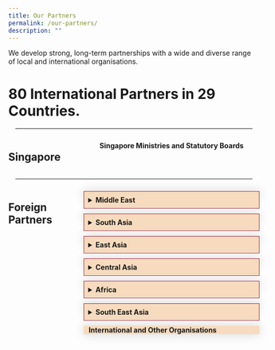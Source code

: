 ```yaml
---
title: Our Partners
permalink: /our-partners/
description: ""
---
```

<style>

	.grid-container {
		display: grid;
		grid-template-columns: 30% 70%;
	}

	hr {
	 margin: 1em;
	}

	#Singapore-partners {
		margin-top: 0.75em;
	  text-align: center;
	  font-weight: bold;
	}
.hidecontent {
	 display: none;
	
	}
	
	.Label_alignment {
	 padding-left:10px
	
	}
	
#myaccordion label {
	box-shadow:0 0 20px #d4d4d4;
	display: block;
	padding 8px 22px;
	margin: 10px 0px 1px 0px;
	cursor: pointer;
	background: #f7dbbe;
	font-weight: bold ;
	transition: ease .5s;
	
	
	}
	
	#myaccordion label:hover{
		background :#F68B1F;
	  color: white;
	
	}
	
.accordioncontent {
		/\* box-shadow: 0px 0px 20px #d4d4d4; \*/
		padding: 10px 25px;
	  /\* border: 1px solid #d4d4d4; \*/
	}
#myaccordion input:checked + label + .accordioncontent{
	  display: block;
	  web-kit animation: fadeIn 0.5s ease-out;
		-moz-animation: fadeIn 0.5s ease-out;
	  -o-animation: fadeIn 0.5s ease-out;
		animation: fadeIn 0.5s ease-out;
	
	
	}
	
@-webkit-keyframes fadeIn {
		0%{
		display: none;
		opacity: 0;
	}
	1%{
		display: block;
		opacity: 0;
	}
	100%{
		display:block;
		opacity: 0;
	}
	}

<!-- New CSS for the new accordion-->

.Accordion-Paragraph {
	 font-size: 1em;
	 margin-left: 0.5em;
	 margin-right: 0.5em;
	 
	}
	
	summary {
		background-color: #f7dbbe;
		padding:8px;
		margin-bottom: -20px;
		border: 1px solid #9F2943;
		font-weight: bold;
	
	}
	
	summary:hover{
		cursor: pointer;
		color: white;
		background-color: #F68B1F;
	
	}
	
	details[open] {
		background-color: #f7f0f0;
		border-bottom: 1px solid #9F2943;
		border-left: 1px solid #9F2943;
		border-right: 1px solid #9F2943;
	}
	
details {
		box-shadow: 0px 0px 20px #d4d4d4;
		margin-top: 10px;
		margin-bottom: 30px;
	}


</style>

<p>We develop strong, long-term partnerships with a wide and diverse range of local and international organisations.</p>

<h1>80 International Partners in 29 Countries.</h1>
<hr>
<div class="grid-container">
	<div class="grid-child-OP-1"><h2>Singapore</h2></div>
	<div class="grid-child-OP-2">
		 <p id="Singapore-partners">
		  Singapore Ministries and Statutory Boards
		</p>
	</div>
</div>
<hr>
<div class="grid-container">
	<div class="grid-child-OP-1">
		<h2>Foreign Partners</h2>
	</div>
	 <div class="grid-child-OP-2">
<!--  Start of the Foreign partners accordion.-->		 
<div id="myaccordion">
	<details>
		<summary>Middle East
		</summary>
		<ul>
			<li>Jordan, Ministry of Public Sector Development</li>
		<li>Kuwait, Civil Service Commission</li>
		<li>Oman, State Audit Institution</li>
		<li>Oman, Diwan of Royal Court</li>
		<li>Palestine, Palestine National Authority</li>
		<li>Qatar, Qatar Leadership Centre</li>
		<li>Qatar, Institute of Public Administration</li>
		<li>UAE, Abu Dhabi School of Government</li>
		</ul>
	</details>
<!-- Above is the Middle East Accordion. Below is the South Asia Accordion.-->
	<details><summary>South Asia</summary>
	<ul>
					 <li>India, Department of Personnel and Training</li>
					<li>India, Lal Bahadur Shastri National Academy of Administration</li>
					<li>India, Department of Economic Affairs</li>
					<li>Pakistan, National School of Public Policy</li>
					<li>Sri Lanka, Institute of Development and Administration</li>
		</ul>
	</details>
				 
  
<!-- Above is the South Asia accordion. Below is the Central Asia Accordion.-->
<details><summary>East Asia</summary>
	<ul>
			<li>China, Executive Leadership Academy Pudong</li>
			<li>China, Shanghai Administrative Institute</li>
			<li>China, Suzhou Industrial Park Administrative Committee</li>
			<li>China, Tianjian Administrative Institute</li>
			<li>China, Sino-Singapore Tianjin Eco-City</li>
			<li>China, Zhejiang Administrative Institute</li>
			<li>Korea, National Human Resource Development Institute</li>
			<li>Mongolia, Cabinet Secretariat</li>
			<li>Mongolia, National Academy of Governance</li>
			<li>Mongolia, Ulaanbaatar City Training Centre</li>
  </ul>
	</details>
        

  
<!-- Above is East Asia accordion. Below is Central Asia Accordion. -->
<details>
		<summary>Central Asia</summary>
	<ul>
			<li>Kazakhstan, Academy of Public Administration</li>
		</ul>
</details>
		
<details><summary>Africa</summary>
	<ul>
			<li>Botswana, Department of Public Service Management</li>
			<li>Botswana, Public Service College</li>
			<li>Namibia, Namibia Institute of Public Administration</li>
			<li>South Africa, Department of International Relations and Cooperation</li>
			<li>South Africa, National School of Government</li>
</ul>
</details>

 
<details>
		<summary>
		South East Asia
		</summary>
	<ul>
				<li>China, Executive Leadership Academy Pudong</li> 
				<li>China, Shanghai Administrative Institute</li> 
				<li>China, Suzhou Industrial Park Administrative Committee</li> 
				<li>China, Tianjian Administrative Institute</li> 
				<li>China, Sino-Singapore Tianjin Eco-City</li> 
				<li>China, Zhejiang Administrative Institute</li> 
				<li>Korea, National Human Resource Development Institute</li> 
				<li>Mongolia, Cabinet Secretariat</li> <li>Mongolia, National Academy of Governance</li> 
				<li>Mongolia, Ulaanbaatar City Training Centre</li> 
					<li>Brunei, Civil Service Institute</li> <li>Brunei, Ministry of Finance and Economy</li> <li>Cambodia, Ministry of Civil Service</li> <li>Cambodia, Royal School of Administration</li> 
				<li>Cambodia, Ministry of Finance</li> <li>Cambodia, Economics and Finance Institute</li> 
				<li>Indonesia, National Civil Service Agency</li> 
				<li>Indonesia, National Institute of Public Administration</li> 
				<li>People's Democratic Republic of Laos (Lao PDR), Ministry of Home Affairs</li> 
				<li>Lao PDR, Public Administration, Research and Training Institute</li> 
				<li>Malaysia, National Institute of Public Administration</li> 
				<li>Myanmar, Union Civil Service Board</li> <li>Myanmar, Central Institute of Civil Service</li> 
				<li>Philippines, Civil Service Institute</li> <li>Thailand, Civil Service Training Institute</li> <li>Thailand, Office of Civil Service Commission</li> 
				<li>Thailand, Securities and Exchange Commission</li> 
				<li>Vietnam, Communist Part of Vietnam Central Inspectorate</li>
				<li>Vietnam, Monitoring Office of Programme 165</li> 
				<li>Vietnam, National Academy of Public Administration</li> 
		<li>Vietnam, Office of the Government</li> </ul>
			
</details>
  
  <input type="checkbox" id="accordion7" class="hidecontent">
  <label for="accordion7" class="Label_alignment">International and Other Organisations</label>
  <div class="accordioncontent hidecontent">
    <ul>
  <li>ASEAN Secretariat</li>
  <li>Asian Development Bank</li>
  <li>Australia and New Zealand School of Government</li>
  <li>Chilean International Cooperation Agency (AGCI)</li>
  <li>Japan International Cooperation Agency (JICA)</li>
  <li>Korea International Cooperation Agency (KICA)</li>
  <li>Temasek Foundation (TF)</li>
  <li>Global Education and Training Institute (GETI), United Nation Disaster Risk Reduction (UNDRR) Office of Northeast Asia (ONEA)</li>
  <li>Moroccan Agency for International Cooperation (AMCI)</li>
</ul>

  </div>


</div>
	
 
	
	
	
	
	
	
	
  </div>
	
	

</div>